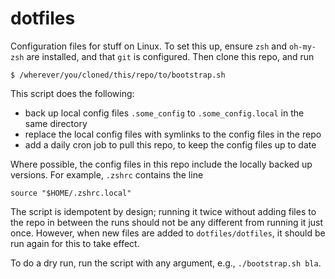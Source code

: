 # dotfiles
Configuration files for stuff on Linux. To set this up, ensure `zsh` and `oh-my-zsh` are installed, and that `git` is configured. Then clone this repo, and run
```
$ /wherever/you/cloned/this/repo/to/bootstrap.sh
```
This script does the following:
- back up local config files `.some_config` to `.some_config.local` in the same directory
- replace the local config files with symlinks to the config files in the repo
- add a daily cron job to pull this repo, to keep the config files up to date

Where possible, the config files in this repo include the locally backed up versions. For example, `.zshrc` contains the line 
```
source "$HOME/.zshrc.local"
```

The script is idempotent by design; running it twice without adding files to the repo in between the runs should not be any different from running it just once. However, when new files are added to `dotfiles/dotfiles`, it should be run again for this to take effect.

To do a dry run, run the script with any argument, e.g., `./bootstrap.sh bla`.
